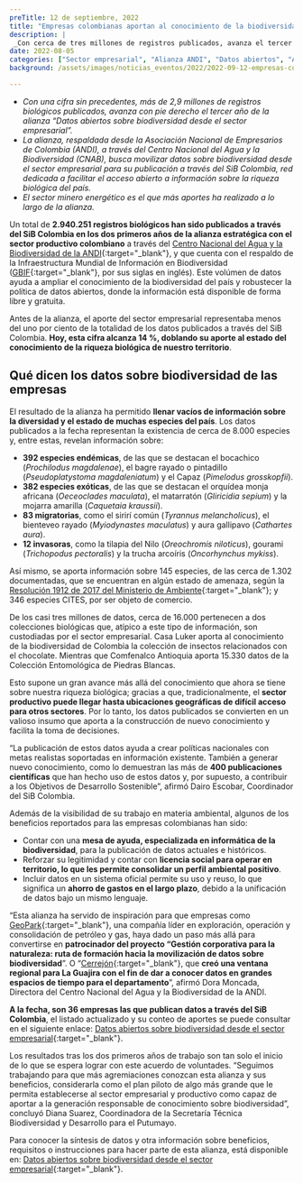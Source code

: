 ```yaml
---
preTitle: 12 de septiembre, 2022
title: "Empresas colombianas aportan al conocimiento de la biodiversidad del país"
description: |
 _Con cerca de tres millones de registros publicados, avanza el tercer año de la alianza entre la ANDI y el SiB Colombia: Datos abiertos sobre biodiversidad desde el sector empresarial._
date: 2022-08-05
categories: ["Sector empresarial", "Alianza ANDI", "Datos abiertos", "Aliados", "2022"]
background: /assets/images/noticias_eventos/2022/2022-09-12-empresas-colombianas-aportan-conocimiento-biodiversidad.jpg

---
```


* _Con una cifra sin precedentes, más de 2,9 millones de registros biológicos publicados, avanza con pie derecho el tercer año de la alianza “Datos abiertos sobre biodiversidad desde el sector empresarial”._
* _La alianza, respaldada desde la Asociación Nacional de Empresarios de Colombia (ANDI), a través del Centro Nacional del Agua y la Biodiversidad (CNAB), busca movilizar datos sobre biodiversidad desde el sector empresarial para su publicación a través del SiB Colombia, red dedicada a facilitar el acceso abierto a información sobre la riqueza biológica del país._
* _El sector minero energético es el que más aportes ha realizado a lo largo de la alianza._

Un total de **2.940.251 registros biológicos han sido publicados a través del SiB Colombia en los dos primeros años de la alianza estratégica con el sector productivo colombiano** a través del [Centro Nacional del Agua y la Biodiversidad de la ANDI](https://www.andi.com.co/Home/Pagina/21-centro-nacional-del-agua-y-la-biodiversida){:target="_blank"}, y que cuenta con el respaldo de la Infraestructura Mundial de Información en Biodiversidad ([GBIF](https://www.gbif.org/){:target="_blank"}, por sus siglas en inglés). Este volúmen de datos ayuda a ampliar el conocimiento de la biodiversidad del país y robustecer la política de datos abiertos, donde la información está disponible de forma libre y gratuita.

Antes de la alianza, el aporte del sector empresarial representaba menos del uno por ciento de la totalidad de los datos publicados a través del SiB Colombia. **Hoy, esta cifra alcanza 14 %, doblando su aporte al estado del conocimiento de la riqueza biológica de nuestro territorio**.

## Qué dicen los datos sobre biodiversidad de las empresas

El resultado de la alianza ha permitido **llenar vacíos de información sobre la diversidad y el estado de muchas especies del país**. Los datos publicados a la fecha representan la existencia de cerca de 8.000 especies y, entre estas, revelan información sobre:

* **392 especies endémicas**, de las que se destacan el bocachico (_Prochilodus magdalenae_), el bagre rayado​ o pintadillo (_Pseudoplatystoma magdaleniatum_) y el Capaz (_Pimelodus grosskopfii_).
* **382 especies exóticas**, de las que se destacan el orquídea monja africana (_Oeceoclades maculata_), el matarratón (_Gliricidia sepium_) y la mojarra amarilla (_Caquetaia kraussii_).
* **83 migratorias**, como el sirirí común (_Tyrannus melancholicus_), el bienteveo rayado (_Myiodynastes maculatus_) y aura gallipavo (_Cathartes aura_).
* **12 invasoras**, como la tilapia del Nilo (_Oreochromis niloticus_), gourami (_Trichopodus pectoralis_) y la trucha arcoíris (_Oncorhynchus mykiss_). 

Así mismo, se aporta información sobre 145 especies, de las cerca de 1.302 documentadas, que se encuentran en algún estado de amenaza, según la [Resolución 1912 de 2017 del Ministerio de Ambiente](https://www.minambiente.gov.co/wp-content/uploads/2021/10/resolucion-1912-de-2017.pdf){:target="_blank"}; y 346 especies CITES, por ser objeto de comercio.

De los casi tres millones de datos, cerca de 16.000 pertenecen a dos colecciones biológicas que, atípico a este tipo de información, son custodiadas por el sector empresarial. Casa Luker aporta al conocimiento de la biodiversidad de Colombia la colección de insectos relacionados con el chocolate. Mientras que Comfenalco Antioquia aporta 15.330 datos de la Colección Entomológica de Piedras Blancas.

Esto supone un gran avance más allá del conocimiento que ahora se tiene sobre nuestra riqueza biológica; gracias a que, tradicionalmente, el **sector productivo puede llegar hasta ubicaciones geográficas de difícil acceso para otros sectores**. Por lo tanto, los datos publicados se convierten en un valioso insumo que aporta a la construcción de nuevo conocimiento y facilita la toma de decisiones.

“La publicación de estos datos ayuda a crear políticas nacionales con metas realistas soportadas en información existente. También a generar nuevo conocimiento, como lo demuestran las más de **400 publicaciones científicas** que han hecho uso de estos datos y, por supuesto, a contribuir a los Objetivos de Desarrollo Sostenible”, afirmó Dairo Escobar, Coordinador del SiB Colombia.

Además de la visibilidad de su trabajo en materia ambiental, algunos de los beneficios reportados para las empresas colombianas han sido:

* Contar con una **mesa de ayuda, especializada en informática de la biodiversidad**, para la publicación de datos actuales e históricos.
* Reforzar su legitimidad y contar con **licencia social para operar en territorio, lo que les permite consolidar un perfil ambiental positivo**.
* Incluir datos en un sistema oficial permite su uso y reuso, lo que significa un **ahorro de gastos en el largo plazo**, debido a la unificación de datos bajo un mismo lenguaje.

“Esta alianza ha servido de inspiración para que empresas como [GeoPark](https://www.geo-park.com){:target="_blank"}, una compañía líder en exploración, operación y consolidación de petróleo y gas, haya dado un paso más allá para convertirse en **patrocinador del proyecto “Gestión corporativa para la naturaleza: ruta de formación hacia la movilización de datos sobre biodiversidad**”. O “[Cerrejón](https://www.cerrejon.com/){:target="_blank"}, que **creó una ventana regional para La Guajira con el fin de dar a conocer datos en grandes espacios de tiempo para el departamento**”, afirmó Dora Moncada, Directora del Centro Nacional del Agua y la Biodiversidad de la ANDI. 

**A la fecha, son 36 empresas las que publican datos a través del SiB Colombia**, el listado actualizado y su conteo de aportes se puede consultar en el siguiente enlace: [Datos abiertos sobre biodiversidad desde el sector empresarial](https://biodiversidad.co/empresas#cu%C3%A1les-empresas-ya-publican-datos){:target="_blank"}.

Los resultados tras los dos primeros años de trabajo son tan solo el inicio de lo que se espera lograr con este acuerdo de voluntades. “Seguimos trabajando para que más agremiaciones conozcan esta alianza y sus beneficios, considerarla como el plan piloto de algo más grande que le permita establecerse al sector empresarial y productivo como capaz de aportar a la generación responsable de conocimiento sobre biodiversidad”, concluyó Diana Suarez, Coordinadora de la Secretaría Técnica Biodiversidad y Desarrollo para el Putumayo.

Para conocer la síntesis de datos y otra información sobre beneficios, requisitos o instrucciones para hacer parte de esta alianza, está disponible en: [Datos abiertos sobre biodiversidad desde el sector empresarial](https://biodiversidad.co/empresas#beneficios-de-compartir-datos){:target="_blank"}. 

